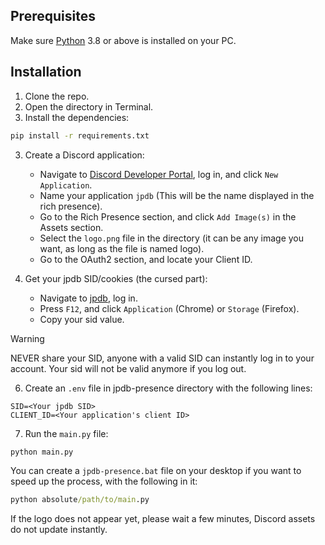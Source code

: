 ## Prerequisites
Make sure [Python](https://www.python.org/downloads/) 3.8 or above is installed on your PC.
## Installation 
1. Clone the repo.
2. Open the directory in Terminal.
3. Install the dependencies:
```cmd
pip install -r requirements.txt
```
3. Create a Discord application:    
   - Navigate to [Discord Developer Portal](https://discord.com/developers/), log in, and click `New Application`.
   - Name your application `jpdb` (This will be the name displayed in the rich presence).
   - Go to the Rich Presence section, and click `Add Image(s)` in the Assets section.
   - Select the `logo.png` file in the directory (it can be any image you want, as long as the file is named logo).
   - Go to the OAuth2 section, and locate your Client ID.

4. Get your jpdb SID/cookies (the cursed part):    
   - Navigate to [jpdb](https://jpdb.io/), log in.
   - Press `F12`, and click `Application` (Chrome) or `Storage` (Firefox).
   - Copy your sid value.
> [!WARNING]
> NEVER share your SID, anyone with a valid SID can instantly log in to your account. Your sid will not be valid anymore if you log out.

6. Create an `.env` file in jpdb-presence directory with the following lines:
```env
SID=<Your jpdb SID>
CLIENT_ID=<Your application's client ID>
```

7. Run the `main.py` file:
```cmd
python main.py
```
You can create a `jpdb-presence.bat` file on your desktop if you want to speed up the process, with the following in it:
```cmd
python absolute/path/to/main.py
```

If the logo does not appear yet, please wait a few minutes, Discord assets do not update instantly.
